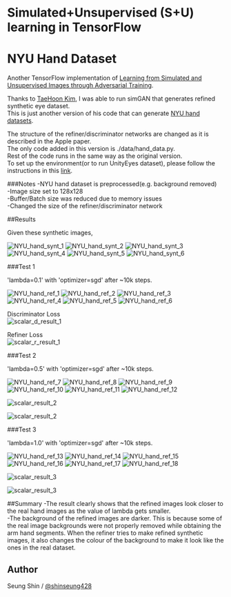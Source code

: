 # Simulated+Unsupervised (S+U) learning in TensorFlow
# NYU Hand Dataset

Another TensorFlow implementation of [Learning from Simulated and Unsupervised Images through Adversarial Training](https://arxiv.org/abs/1612.07828).

Thanks to [TaeHoon Kim](http://carpedm20.github.io), I was able to run simGAN that generates refined synthetic eye dataset.  
This is just another version of his code that can generate [NYU hand datasets](http://cims.nyu.edu/~tompson/NYU_Hand_Pose_Dataset.htm).


The structure of the refiner/discriminator networks are changed as it is described in the Apple paper.  
The only code added in this version is ./data/hand_data.py.  
Rest of the code runs in the same way as the original version.  
To set up the environment(or to run UnityEyes dataset), please follow the instructions in this [link](https://github.com/carpedm20/simulated-unsupervised-tensorflow).

###Notes
-NYU hand dataset is preprocessed(e.g. background removed)  
-Image size set to 128x128  
-Buffer/Batch size was reduced due to memory issues  
-Changed the size of the refiner/discriminator network

##Results

Given these synthetic images,

![NYU_hand_synt_1](./results/synt_1.png)
![NYU_hand_synt_2](./results/synt_2.png)
![NYU_hand_synt_3](./results/synt_3.png)
![NYU_hand_synt_4](./results/synt_4.png)
![NYU_hand_synt_5](./results/synt_5.png)
![NYU_hand_synt_6](./results/synt_6.png)

###Test 1

'lambda=0.1' with 'optimizer=sgd' after ~10k steps.  

![NYU_hand_ref_1](./results/refined_1.png)
![NYU_hand_ref_2](./results/refined_2.png)
![NYU_hand_ref_3](./results/refined_3.png)
![NYU_hand_ref_4](./results/refined_4.png)
![NYU_hand_ref_5](./results/refined_5.png)
![NYU_hand_ref_6](./results/refined_6.png)

Discriminator Loss  
![scalar_d_result_1](./results/scalar_discrim_result_1.png)

Refiner Loss  
![scalar_r_result_1](./results/scalar_refine_result_1.png)

###Test 2

'lambda=0.5' with 'optimizer=sgd' after ~10k steps.  

![NYU_hand_ref_7](./results/refined_1.1.png)
![NYU_hand_ref_8](./results/refined_2.1.png)
![NYU_hand_ref_9](./results/refined_3.1.png)
![NYU_hand_ref_10](./results/refined_4.1.png)
![NYU_hand_ref_11](./results/refined_5.1.png)
![NYU_hand_ref_12](./results/refined_6.1.png)

![scalar_result_2](./results/scalar_discrim_result_2.png)

![scalar_result_2](./results/scalar_refine_result_2.png)

###Test 3

'lambda=1.0' with 'optimizer=sgd' after ~10k steps.  

![NYU_hand_ref_13](./results/refined_1.2.png)
![NYU_hand_ref_14](./results/refined_2.2.png)
![NYU_hand_ref_15](./results/refined_3.2.png)
![NYU_hand_ref_16](./results/refined_4.2.png)
![NYU_hand_ref_17](./results/refined_5.2.png)
![NYU_hand_ref_18](./results/refined_6.2.png)

![scalar_result_3](./results/scalar_discrim_result_3.png)

![scalar_result_3](./results/scalar_refine_result_3.png)

##Summary
-The result clearly shows that the refined images look closer to the real hand images as the value of lambda gets smaller.  
-The background of the refined images are darker. This is because some of the real image backgrounds were not properly removed while obtaining the arm hand segments. When the refiner tries to make refined synthetic images, it also changes the colour of the background to make it look like the ones in the real dataset.

## Author

Seung Shin / [@shinseung428](http://shinseung428.github.io)


